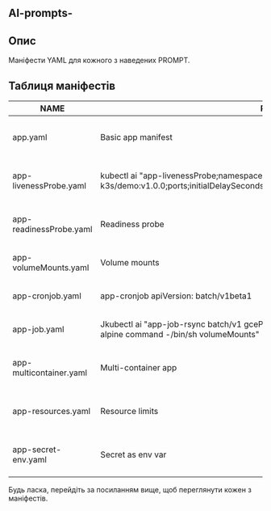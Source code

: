## AI-prompts-

## Опис

Маніфести YAML для кожного з наведених PROMPT.

## Таблиця маніфестів

| NAME                     | PROMPT              | DESCRIPTION                                 | EXAMPLE                                                    |
|--------------------------|---------------------|---------------------------------------------|------------------------------------------------------------|
| app.yaml                 | Basic app manifest  | Manifest defining a basic application.      | [Example](./yaml/app.yaml)                                |
| app-livenessProbe.yaml    | kubectl ai "app-livenessProbe;namespace: demo;gcr.io/k8s-k3s/demo:v1.0.0;ports;initialDelaySeconds;timeoutSeconds;failureThreshold;periodSeconds"      | Manifest demonstrating a liveness probe.   | [Example](./yaml/app-livenessProbe.yaml)                   |
| app-readinessProbe.yaml   | Readiness probe     | Manifest showing a readiness probe.         | [Example](./yaml/app-readinessProbe.yaml)                  |
| app-volumeMounts.yaml     | Volume mounts       | Manifest with volume mount configurations.  | [Example](./yaml/app-volumeMounts.yaml)                    |
| app-cronjob.yaml          | app-cronjob apiVersion: batch/v1beta1             | Manifest defining a cron job.               | [Example](./yaml/app-cronjob.yaml)                         |
| app-job.yaml              | Jkubectl ai "app-job-rsync batch/v1 gcePersistentDisk image google/cloud-sdk:275.0.0-alpine command -/bin/sh volumeMounts"                 | Manifest for running a one-off job.         | [Example](./yaml/app-job.yaml)                             |
| app-multicontainer.yaml   | Multi-container app | Manifest for a multi-container application. | [Example](./yaml/app-multicontainer.yaml)                  |
| app-resources.yaml        | Resource limits     | Manifest demonstrating resource limits.     | [Example](./yaml/app-resources.yaml)                       |
| app-secret-env.yaml       | Secret as env var   | Manifest using secrets as environment vars. | [Example](./yaml/app-secret-env.yaml)                      |

Будь ласка, перейдіть за посиланням вище, щоб переглянути кожен з маніфестів.